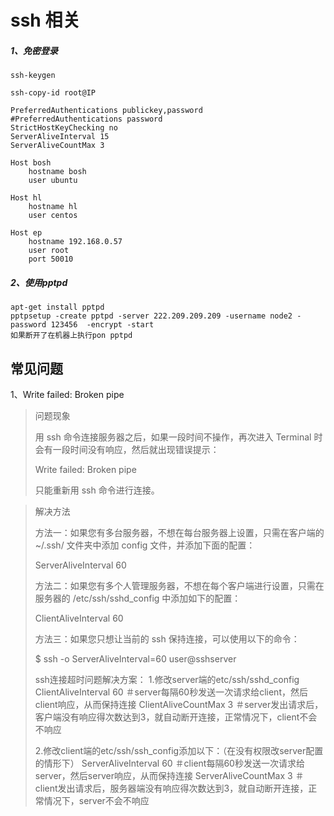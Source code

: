 # ssh 相关

##### 1、免密登录

```
ssh-keygen

ssh-copy-id root@IP

PreferredAuthentications publickey,password
#PreferredAuthentications password
StrictHostKeyChecking no
ServerAliveInterval 15
ServerAliveCountMax 3

Host bosh 
    hostname bosh
    user ubuntu

Host hl
    hostname hl
    user centos

Host ep
    hostname 192.168.0.57
    user root
    port 50010
```

##### 2、使用pptpd

```
apt-get install pptpd
pptpsetup -create pptpd -server 222.209.209.209 -username node2 -password 123456  -encrypt -start
如果断开了在机器上执行pon pptpd
```



## 常见问题

1、Write failed: Broken pipe

> 问题现象
>
> 用 ssh 命令连接服务器之后，如果一段时间不操作，再次进入 Terminal 时会有一段时间没有响应，然后就出现错误提示：
>
> Write failed: Broken pipe
>
> 只能重新用 ssh 命令进行连接。

> 解决方法
>
> 方法一：如果您有多台服务器，不想在每台服务器上设置，只需在客户端的 ~/.ssh/ 文件夹中添加 config 文件，并添加下面的配置：
>
> ServerAliveInterval 60
>
> 方法二：如果您有多个人管理服务器，不想在每个客户端进行设置，只需在服务器的 /etc/ssh/sshd_config 中添加如下的配置：
>
> ClientAliveInterval 60
>
> 方法三：如果您只想让当前的 ssh 保持连接，可以使用以下的命令：
>
> $ ssh -o ServerAliveInterval=60 user@sshserver
>
> ssh连接超时问题解决方案：
> 1.修改server端的etc/ssh/sshd_config
> ClientAliveInterval 60 ＃server每隔60秒发送一次请求给client，然后client响应，从而保持连接
> ClientAliveCountMax 3 ＃server发出请求后，客户端没有响应得次数达到3，就自动断开连接，正常情况下，client不会不响应
>
> 2.修改client端的etc/ssh/ssh_config添加以下：（在没有权限改server配置的情形下）
> ServerAliveInterval 60 ＃client每隔60秒发送一次请求给server，然后server响应，从而保持连接
> ServerAliveCountMax 3  ＃client发出请求后，服务器端没有响应得次数达到3，就自动断开连接，正常情况下，server不会不响应